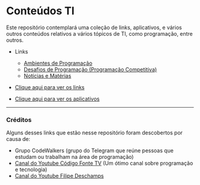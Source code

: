 # Conteúdos TI

Este repositório contemplará uma coleção de links, aplicativos, e vários outros conteúdos relativos a vários tópicos de TI, como programação, entre outros.

- Links
    - [Ambientes de Programação](Links/AmbientesProgramação.md)
    - [Desafios de Programação (Programação Competitiva)](Links/DesafiosProgramação.md)
    - [Notícias e Matérias](Links/Notícias.md)

- [Clique aqui para ver os links](Links.md)
- [Clique aqui para ver os aplicativos](Aplicativos.md)

---

### Créditos

Alguns desses links que estão nesse repositório foram descobertos por causa de:

- Grupo CodeWalkers (grupo do Telegram que reúne pessoas que estudam ou trabalham na área de programação)
- [Canal do Youtube Código Fonte TV](https://www.youtube.com/user/codigofontetv) (Um ótimo canal sobre programação e tecnologia)
- [Canal do Youtube Filipe Deschamps](https://www.youtube.com/channel/UCU5JicSrEM5A63jkJ2QvGYw)
